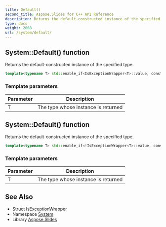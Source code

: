 ```yaml
---
title: Default()
second_title: Aspose.Slides for C++ API Reference
description: Returns the default-constructed instance of the specified type.
type: docs
weight: 2068
url: /system/default/
---
```

## System::Default() function


Returns the default-constructed instance of the specified type.

```cpp
template<typename T> std::enable_if<IsExceptionWrapper<T>::value, constT &>::type System::Default()
```


### Template parameters

| Parameter | Description |
| --- | --- |
| T | The type whose instance is returned |

## System::Default() function


Returns the default-constructed instance of the specified type.

```cpp
template<typename T> std::enable_if<!IsExceptionWrapper<T>::value, constT &>::type System::Default()
```


### Template parameters

| Parameter | Description |
| --- | --- |
| T | The type whose instance is returned |

## See Also

* Struct [IsExceptionWrapper](../isexceptionwrapper/)
* Namespace [System](../)
* Library [Aspose.Slides](../../)